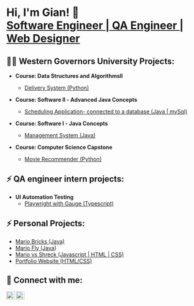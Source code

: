 <h1>Hi, I'm Gian! 👋<br/><a href="https://www.linkedin.com/in/giancarlo-bustos-578a9318a/"> Software Engineer | QA Engineer | Web Designer </a>

<h2>👨‍💻 Western Governors University Projects:</h2>

- <b>Course: Data Structures and Algorithmsll</b>
  - [Delivery System (Python)](https://github.com/GKARLOZ/WGUPSdelivery-system-WGU-DataStruc-Algoll)
  
- <b>Course: Software ll - Advanced Java Concepts</b>
  - [Scheduling Application- connected to a database (Java | mySql)](https://github.com/GKARLOZ/Scheduling-Desktop-Application-WGU-SoftwareDevTwon)

- <b>Course: Software l - Java Concepts</b>
  - [Management System (Java)](https://github.com/GKARLOZ/Inventory-Management-WGU-Software-1-)
  
- <b>Course: Computer Science Capstone</b>
  - [Movie Recommender  (Python)](https://github.com/GKARLOZ/Movie-Recommender-Genres-Keywords)
  
<h2>⚡ QA engineer intern projects:</h2>

- <b>UI Automation Testing </b>
  - [ Playwright with Gauge (Typescript)](https://github.com/GKARLOZ/QA-Testing-Gauge-Playwright)

<h2>⚡ Personal Projects:</h2>
    
- [  Mario Bricks (Java)](https://github.com/GKARLOZ/Mario-Brick-Breaker)
- [  Mario Fly (Java)](https://github.com/GKARLOZ/FlyingMario-Snake-TurtleShells)
- [  Mario vs Shreck (Javascript | HTML | CSS)](https://codepen.io/mars71/pen/GRmXGWY)
- [  Portfolio Website (HTML/CSS)](https://github.com/GKARLOZ/GKARLOZ.github.io)





<h2> 🤳 Connect with me:</h2>

[<img align="left" alt="gian email | LinkedIn" width="22px" src="https://cdn.jsdelivr.net/npm/simple-icons@v3/icons/linkedin.svg" />][linkedin]
[<img align="left" alt="gian linkedIn | Instagram" width="22px" src="https://cdn.jsdelivr.net/npm/simple-icons@v3/icons/gmail.svg" />][gmail]

[gmail]: GianBustos04@gmail.com
[linkedin]: https://www.linkedin.com/in/giancarlo-bustos-578a9318a/

<!--
**GKARLOZ/GKARLOZ** is a ✨ _special_ ✨ repository because its `README.md` (this file) appears on your GitHub profile.

Here are some ideas to get you started:

- 🔭 I’m currently working on ...
- 🌱 I’m currently learning Java and Typescript...
- 👯 I’m looking to collaborate on ...
- 🤔 I’m looking for help with 
- 💬 Ask me about my projects.
- 📫 How to reach me: GianBustos04@gmail.com 
- 😄 Pronouns: HE/HIM
- ⚡ Fun fact: I enjoy chess and looking into real estate investing
-->
